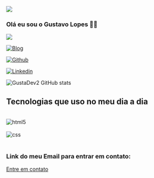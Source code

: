 
<img src="https://i.pinimg.com/originals/b0/af/27/b0af27f4abe6c87f474667254e1405c6.gif">

### Olá eu sou o Gustavo Lopes 🫰🏼

<img src="https://i.pinimg.com/originals/87/e7/23/87e723530fa958f8151c33380debf9ed.gif">


[![Blog](https://img.shields.io/website-up-down-green-red/http/monip.org.svg)](https://GustaDev2.com)

[![Github](https://img.shields.io/badge/GitHub-100000?style=for-the-badge&logo=github&logoColor=white)](https://github.com/GustaDev2)

[![Linkedin](https://img.shields.io/badge/LinkedIn-0077B5?style=for-the-badge&logo=linkedin&logoColor=white)](https://www.linkedin.com/in/gustavo-lopes-1694b1255/)


![GustaDev2 GitHub stats](https://github-readme-stats.vercel.app/api?username=GustaDev2&show_icons=true&theme=dracula)

## Tecnologias que uso no meu dia a dia

<div style="display: inline_block"><br/>
<img aling="center" alt="html5" src="https://img.shields.io/badge/HTML5-E34F26?style=for-the-badge&logo=html5&logoColor=white" />
</div>

<div style="display: inline_block"><br/>
<img aling="center" alt="css" src="https://img.shields.io/badge/CSS3-1572B6?style=for-the-badge&logo=css3&logoColor=white" />
</div><br/>


### Link do meu Email para entrar em contato:
<a href="mailto:gustavo.373950@gmail.com">Entre em contato</a> 




